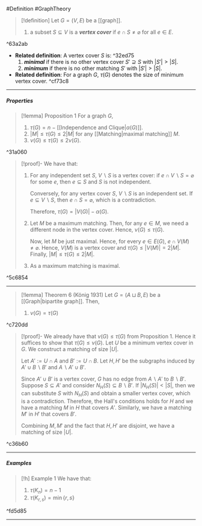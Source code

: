 #Definition #GraphTheory 

> [!definition]
> Let $G=(V,E)$ be a [[graph]].
> 1. a subset $S\subseteq V$ is a ***vertex cover*** if $e\cap S\neq \varnothing$ for all $e\in E$.

^63a2ab

- **Related definition**: A vertex cover $S$ is: ^32ed75
	1. ***minimal*** if there is no other vertex cover $S'\supseteq S$ with $\left| S' \right|> \left| S \right|$.
	2. ***minimum*** if there is no other matching $S'$ with $\left| S' \right|> \left| S\right|$.
- **Related definition**: For a graph $G$, $\tau(G)$ denotes the size of minimum vertex cover. ^cf73c8

---
##### Properties
> [!lemma] Proposition 1
> For a graph $G$, 
> 1. $\tau(G)=n\ -$ [[Independence and Clique|$\alpha(G)$]].
> 2. $\left| M \right|\leq \tau(G)\leq 2\left| M \right|$ for any [[Matching|maximal matching]] $M$.
> 3. $\nu(G)\leq \tau(G)\leq 2\nu(G)$.

^31a060

> [!proof]-
> We have that:
> 1. For any independent set $S$, $V \backslash S$ is a vertex cover: if $e\cap V \backslash S= \varnothing$ for some $e$, then $e\subseteq S$ and $S$ is not independent. 
>    
>    Conversely, for any vertex cover $S$, $V \backslash S$ is an independent set. If $e\subseteq V \backslash S$, then $e\cap S=\varnothing$, which is a contradiction. 
>    
>    Therefore, $\tau(G)=\left| V(G) \right|-\alpha(G)$.
> 2. Let $M$ be a maximum matching. Then, for any $e\in M$, we need a different node in the vertex cover. Hence, $\nu(G)\leq \tau(G)$.
>    
>    Now, let $M$ be just maximal. Hence, for every $e\in E(G)$, $e\cap V(M)\neq \varnothing$. Hence, $V(M)$ is a vertex cover and $\tau(G)\leq \left| V(M) \right|=2\left| M \right|$. Finally, $\left| M \right|\leq \tau(G)\leq 2\left| M \right|$.
> 3. As a maximum matching is maximal.
>    


^5c6854

---


> [!lemma] Theorem 6 (König 1931)
> Let $G=(A\sqcup B,E)$ be a [[Graph|bipartite graph]]. Then, 
> 1. $\nu(G)=\tau(G)$

^c720dd

> [!proof]-
> We already have that $\nu(G)\leq \tau(G)$ from Proposition 1. Hence it suffices to show that $\tau(G)\leq \nu(G)$. Let $U$ be a minimum vertex cover in $G$. We construct a matching of size $\left| U \right|$.
> 
> Let $A':= U\cap A$ and $B':=U\cap B$. Let $H,H'$ be the subgraphs induced by $A'\cup B \backslash B'$ and $A \backslash A'\cup B'$.
> 
> Since $A'\cup B'$ is a vertex cover, $G$ has no edge from $A \backslash A'$ to $B \backslash B'$. Suppose $S\subseteq A'$ and consider $N_{H}(S)\subseteq B\backslash B'$. If $\left| N_{H}(S) \right|<\left| S \right|$, then we can substitute $S$ with $N_{H}(S)$ and obtain a smaller vertex cover, which is a contradiction. Therefore, the Hall's conditions holds for $H$ and we have a matching $M$ in $H$ that covers $A'$. Similarly, we have a matching $M'$ in $H'$ that covers $B'$. 
> 
> Combining $M,M'$ and the fact that $H,H'$ are disjoint, we have a matching of size $\left| U \right|$.

^c36b60


---
##### Examples
> [!h] Example 1
> We have that:
> 1. $\tau(K_{n})=n-1$
> 2. $\tau(K_{r,s})=\min \{ r,s \}$

^fd5d85

---
